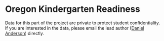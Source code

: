 # Oregon Kindergarten Readiness
Data for this part of the project are private to protect student confidentiality. If you are interested in the data, please email the lead author ([Daniel Anderson](mailto:daniela@uoregon.edu)) directly.